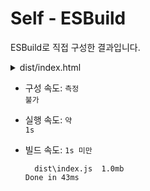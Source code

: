 # Self - ESBuild

ESBuild로 직접 구성한 결과입니다.

<details>

<summary>dist/index.html</summary>

```html
<!doctype html>
<html lang="en">
  <head>
    <meta charset="UTF-8" />
    <meta
      name="viewport"
      content="width=device-width, user-scalable=no, initial-scale=1.0, maximum-scale=1.0, minimum-scale=1.0"
    />
    <meta http-equiv="X-UA-Compatible" content="ie=edge" />
    <title>Document</title>
  </head>
  <body>
    <div id="root"></div>
    <script src="index.js"></script>
  </body>
</html>
```

</details>

- 구성 속도: <code title="할 줄 아는 사람과 모르는 사람의 격차가 큼">측정 불가</code>

- 실행 속도: <code title="실행되는 시간은 1초정도지만, 수정 후 저장한 다음 변경된 내용이 웹 브라우저에 바로 반영되지 않음">약 1s</code>

- 빌드 속도: <code>1s 미만</code>
  ```
    dist\index.js  1.0mb
  Done in 43ms
  ```

